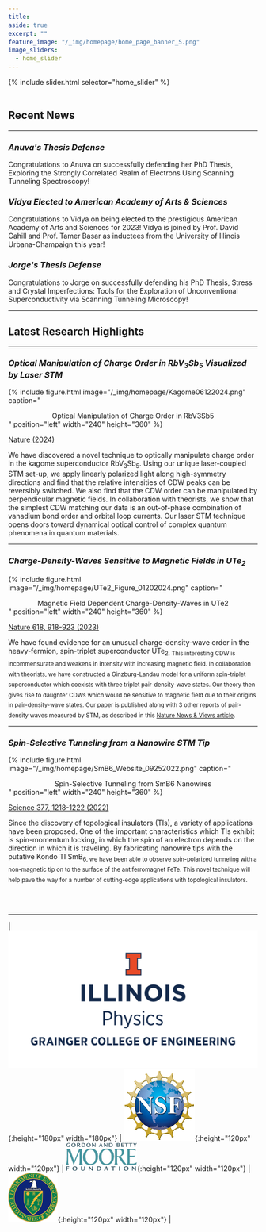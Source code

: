 ```yaml
---
title:
aside: true
excerpt: ""
feature_image: "/_img/homepage/home_page_banner_5.png"   
image_sliders:
  - home_slider
---
```

{% include slider.html selector="home_slider" %}  
<br>  

## Recent News
---
### *Anuva's Thesis Defense*

Congratulations to Anuva on successfully defending her PhD Thesis, Exploring the Strongly Correlated Realm of Electrons Using Scanning Tunneling Spectroscopy!

### *Vidya Elected to American Academy of Arts & Sciences*

Congratulations to Vidya on being elected to the prestigious American Academy of Arts and Sciences for 2023! Vidya is joined by Prof. David Cahill and Prof. Tamer Basar as inductees from the University of Illinois Urbana-Champaign this year!

### *Jorge's Thesis Defense*

Congratulations to Jorge on successfully defending his PhD Thesis, Stress and Crystal Imperfections: Tools for the Exploration of Unconventional Superconductivity via Scanning Tunneling Microscopy!

---
## Latest Research Highlights
---

### *Optical Manipulation of Charge Order in RbV<sub>3</sub>Sb<sub>5</sub> Visualized by Laser STM*

{% include figure.html image="/_img/homepage/Kagome06122024.png" caption="<center>Optical Manipulation of Charge Order in RbV3Sb5</center>" position="left" width="240" height="360" %}  

[Nature (2024)](https://www.nature.com/articles/s41586-024-07519-5) <br>

We have discovered a novel technique to optically manipulate charge order in the kagome superconductor RbV<sub>3</sub>Sb<sub>5</sub>. Using our unique laser-coupled STM set-up, we apply linearly polarized light along high-symmetry directions and find that the relative intensities of CDW peaks can be reversibly switched. We also find that the CDW order can be manipulated by perpendicular magnetic fields. In collaboration with theorists, we show that the simplest CDW matching our data is an out-of-phase combination of vanadium bond order and orbital loop currents. Our laser STM technique opens doors toward dynamical optical control of complex quantum phenomena in quantum materials.

---

### *Charge-Density-Waves Sensitive to Magnetic Fields in UTe<sub>2</sub>*

{% include figure.html image="/_img/homepage/UTe2_Figure_01202024.png" caption="<center>Magnetic Field Dependent Charge-Density-Waves in UTe2</center>" position="left" width="240" height="360" %}  

[Nature 618, 918-923 (2023)](https://www.nature.com/articles/s41586-023-06005-8) <br>

We have found evidence for an unusual charge-density-wave order in the heavy-fermion, spin-triplet superconductor UTe<sub>2. This interesting CDW is incommensurate and weakens in intensity with increasing magnetic field. In collaboration with theorists, we have constructed a Ginzburg-Landau model for a uniform spin-triplet superconductor which coexists with three triplet pair-density-wave states. Our theory then gives rise to daughter CDWs which would be sensitive to magnetic field due to their origins in pair-density-wave states. Our paper is published along with 3 other reports of pair-density waves measured by STM, as described in this [Nature News & Views article](https://www.nature.com/articles/d41586-023-01996-w).

---

### *Spin-Selective Tunneling from a Nanowire STM Tip*

{% include figure.html image="/_img/homepage/SmB6_Website_09252022.png" caption="<center>Spin-Selective Tunneling from SmB6 Nanowires</center>" position="left" width="240" height="360" %}  

[Science 377, 1218-1222 (2022)](https://www.science.org/doi/10.1126/science.abj8765) <br>

Since the discovery of topological insulators (TIs), a variety of applications have been proposed. One of the important characteristics which TIs exhibit is spin-momentum locking, in which the spin of an electron depends on the direction in which it is traveling.  By fabricating nanowire tips with the putative Kondo TI SmB<sub>6, we have been able to observe spin-polarized tunneling with a non-magnetic tip on to the surface of the antiferromagnet FeTe. This novel technique will help pave the way for a number of cutting-edge applications with topological insulators.

<br>
<br>

---

| ![image](/_img/uofi_physics.png){:height="180px" width="180px"} | ![image](/_img/nsf_logo.png){:height="120px" width="120px"} | ![image](/_img/moore_logo.png){:height="120px" width="120px"} | ![image](/_img/doe_logo.png){:height="120px" width="120px"} |  
